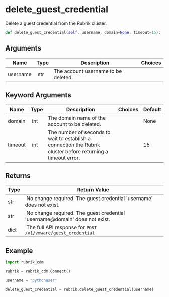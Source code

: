 # delete_guest_credential

Delete a guest credential from the Rubrik cluster.

```py
def delete_guest_credential(self, username, domain=None, timeout=15):
```

## Arguments

| Name        | Type | Description                                                                 | Choices |
|-------------|------|-----------------------------------------------------------------------------|---------|
| username  | str | The account username to be deleted. |  |

## Keyword Arguments

| Name        | Type | Description                                                                 | Choices | Default |
|-------------|------|-----------------------------------------------------------------------------|---------|---------|
| domain  | int | The domain name of the account to be deleted.  |  | None |
| timeout  | int | The number of seconds to wait to establish a connection the Rubrik cluster before returning a timeout error.  |  | 15 |

## Returns

| Type | Return Value                                                                                  |
|------|-----------------------------------------------------------------------------------------------|
| str | No change required. The guest credential 'username' does not exist. |
| str | No change required. The guest credential 'username@domain' does not exist. |
| dict | The full API response for `POST /v1/vmware/guest_credential` |



## Example

```py
import rubrik_cdm

rubrik = rubrik_cdm.Connect()

username = "pythonuser"

delete_guest_credential = rubrik.delete_guest_credential(username)
```
